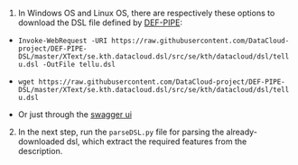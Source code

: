 

1) In Windows OS and Linux OS, there are respectively these options to download the DSL file defined by [DEF-PIPE](https://github.com/DataCloud-project/DEF-PIPE-DSL/):

* ```Invoke-WebRequest -URI https://raw.githubusercontent.com/DataCloud-project/DEF-PIPE-DSL/master/XText/se.kth.datacloud.dsl/src/se/kth/datacloud/dsl/tellu.dsl -OutFile tellu.dsl```

* ```wget https://raw.githubusercontent.com/DataCloud-project/DEF-PIPE-DSL/master/XText/se.kth.datacloud.dsl/src/se/kth/datacloud/dsl/tellu.dsl```

* Or just through the [swagger ui](https://github.com/DataCloud-project/ADA-PIPE/blob/main/ImportFrom-DEF-PIPE/importing-from-def-pipe.PNG)

2) In the next step, run the ```parseDSL.py``` file for parsing the already-downloaded dsl, which extract the required features from the description.
